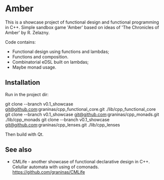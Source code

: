 Amber
=====

This is a showcase project of functional design and functional programming in C++.
Simple sandbox game 'Amber' based on ideas of 'The Chronicles of Amber' by R. Zelazny.

Code contains:
- Functional design using functions and lambdas;
- Functions and composition.
- Combinatorial eDSL built on lambdas;
- Maybe monad usage.

Installation
------------

Run in the project dir:

git clone --branch v0.1_showcase git@github.com:graninas/cpp_functional_core.git ./lib/cpp_functional_core
git clone --branch v0.1_showcase git@github.com:graninas/cpp_monads.git ./lib/cpp_monads
git clone --branch v0.1_showcase git@github.com:graninas/cpp_lenses.git ./lib/cpp_lenses

Then build with Qt.

See also
--------

* CMLife - another showcase of functional declarative design in C++.
Celullar automata with using of comonads.
https://github.com/graninas/CMLife
